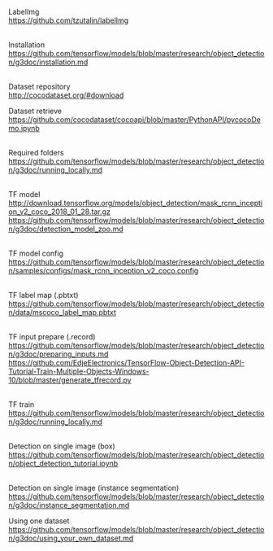

LabelImg<br>
https://github.com/tzutalin/labelImg<br><br>

Installation<br>
https://github.com/tensorflow/models/blob/master/research/object_detection/g3doc/installation.md<br><br>

Dataset repository<br>
http://cocodataset.org/#download<br>

Dataset retrieve<br>
https://github.com/cocodataset/cocoapi/blob/master/PythonAPI/pycocoDemo.ipynb<br><br>

Required folders<br>
https://github.com/tensorflow/models/blob/master/research/object_detection/g3doc/running_locally.md<br><br>

TF model<br>
http://download.tensorflow.org/models/object_detection/mask_rcnn_inception_v2_coco_2018_01_28.tar.gz<br>
https://github.com/tensorflow/models/blob/master/research/object_detection/g3doc/detection_model_zoo.md<br><br>

TF model config<br>
https://github.com/tensorflow/models/blob/master/research/object_detection/samples/configs/mask_rcnn_inception_v2_coco.config<br><br>

TF label map (.pbtxt)<br>
https://github.com/tensorflow/models/blob/master/research/object_detection/data/mscoco_label_map.pbtxt<br><br>

TF input prepare (.record)<br>
https://github.com/tensorflow/models/blob/master/research/object_detection/g3doc/preparing_inputs.md<br>
https://github.com/EdjeElectronics/TensorFlow-Object-Detection-API-Tutorial-Train-Multiple-Objects-Windows-10/blob/master/generate_tfrecord.py<br><br>

TF train<br>
https://github.com/tensorflow/models/blob/master/research/object_detection/g3doc/running_locally.md<br><br>

Detection on single image (box)<br>
https://github.com/tensorflow/models/blob/master/research/object_detection/object_detection_tutorial.ipynb<br><br>

Detection on single image (instance segmentation)<br>
https://github.com/tensorflow/models/blob/master/research/object_detection/g3doc/instance_segmentation.md

Using one dataset<br>
https://github.com/tensorflow/models/blob/master/research/object_detection/g3doc/using_your_own_dataset.md<br><br>



